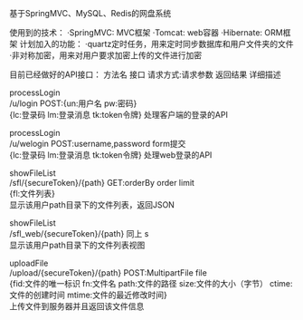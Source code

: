 基于SpringMVC、MySQL、Redis的网盘系统

使用到的技术：
·SpringMVC: MVC框架
·Tomcat: web容器
·Hibernate: ORM框架
计划加入的功能：
·quartz定时任务，用来定时同步数据库和用户文件夹的文件
·非对称加密，用来对用户要求加密上传的文件进行加密

目前已经做好的API接口：
方法名
接口 请求方式:请求参数
返回结果
详细描述

processLogin	
/u/login POST:{un:用户名 pw:密码}	
{lc:登录码 lm:登录消息 tk:token令牌}	
处理客户端的登录的API

processLogin	
/u/welogin POST:username,password form提交	
{lc:登录码 lm:登录消息 tk:token令牌}	
处理web登录的API

showFileList	
/sfl/{secureToken}/{path} GET:orderBy order limit	
{fl:文件列表}	
显示该用户path目录下的文件列表，返回JSON

showFileList	
/sfl_web/{secureToken}/{path} 
同上 s	
显示该用户path目录下的文件列表视图

uploadFile	
/upload/{secureToken}/{path} POST:MultipartFile file	
{fid:文件的唯一标识 fn:文件名 path:文件的路径 size:文件的大小（字节） ctime:文件的创建时间 mtime:文件的最近修改时间}	
上传文件到服务器并且返回该文件信息